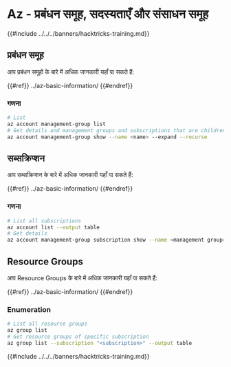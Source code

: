 # Az - प्रबंधन समूह, सदस्यताएँ और संसाधन समूह

{{#include ../../../banners/hacktricks-training.md}}

## प्रबंधन समूह

आप प्रबंधन समूहों के बारे में अधिक जानकारी यहाँ पा सकते हैं:

{{#ref}}
../az-basic-information/
{{#endref}}

### गणना
```bash
# List
az account management-group list
# Get details and management groups and subscriptions that are children
az account management-group show --name <name> --expand --recurse
```
## सब्सक्रिप्शन

आप सब्सक्रिप्शन के बारे में अधिक जानकारी यहाँ पा सकते हैं:

{{#ref}}
../az-basic-information/
{{#endref}}

### गणना
```bash
# List all subscriptions
az account list --output table
# Get details
az account management-group subscription show --name <management group> --subscription <subscription>
```
## Resource Groups

आप Resource Groups के बारे में अधिक जानकारी यहाँ पा सकते हैं:

{{#ref}}
../az-basic-information/
{{#endref}}

### Enumeration
```bash
# List all resource groups
az group list
# Get resource groups of specific subscription
az group list --subscription "<subscription>" --output table
```
{{#include ../../../banners/hacktricks-training.md}}
